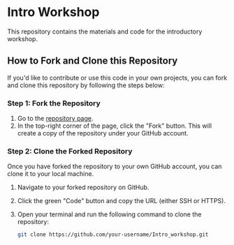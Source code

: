 # Intro Workshop

This repository contains the materials and code for the introductory workshop.

## How to Fork and Clone this Repository

If you'd like to contribute or use this code in your own projects, you can fork and clone this repository by following the steps below:

### Step 1: Fork the Repository

1. Go to the [repository page](https://github.com/siddharth7113/Intro_workshop.git).
2. In the top-right corner of the page, click the "Fork" button. This will create a copy of the repository under your GitHub account.

### Step 2: Clone the Forked Repository

Once you have forked the repository to your own GitHub account, you can clone it to your local machine.

1. Navigate to your forked repository on GitHub.
2. Click the green "Code" button and copy the URL (either SSH or HTTPS).
3. Open your terminal and run the following command to clone the repository:

   ```bash
   git clone https://github.com/your-username/Intro_workshop.git
